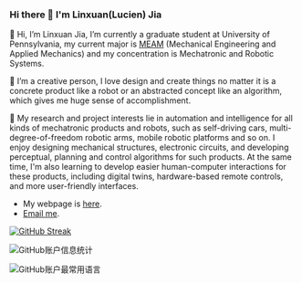 ### Hi there 👋 I'm Linxuan(Lucien) Jia

👋 Hi, I’m Linxuan Jia, I’m currently a graduate student at University of Pennsylvania, my current major is [MEAM](https://www.me.upenn.edu/) (Mechanical Engineering and Applied Mechanics) and my concentration is Mechatronic and Robotic Systems. 

💫 I’m a creative person, I love design and create things no matter it is a concrete product like a robot or an abstracted concept like an algorithm, which gives me huge sense of accomplishment.

📕 My research and project interests lie in automation and intelligence for all kinds of mechatronic products and robots, such as self-driving cars, multi-degree-of-freedom robotic arms, mobile robotic platforms and so on. I enjoy designing mechanical structures, electronic circuits, and developing perceptual, planning and control algorithms for such products. At the same time, I'm also learning to develop easier human-computer interactions for these products, including digital twins, hardware-based remote controls, and more user-friendly interfaces.

- My webpage is [here](https://www.notion.so/Linxuan-Jia-Lucien-37efbf0eb3994ed1a990bd742b8ea34b?pvs=4).
- [Email me](mailto:jlinxuan@seas.upenn.edu).

[![GitHub Streak](https://streak-stats.demolab.com/?user=jlx-dxl)](https://git.io/streak-stats)

![GitHub账户信息统计](https://github-stats.ubrong.com/api?username=jlx-dxl&show_icons=true&theme=tokyonight)

![GitHub账户最常用语言](https://github-stats.ubrong.com/api/top-langs/?username=jlx-dxl&layout=compact&theme=tokyonight)
